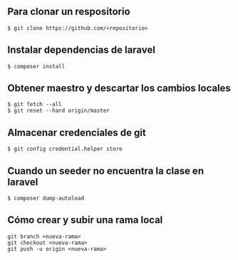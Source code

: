 ## Para clonar un respositorio
```
$ git clone https://github.com/<repositorio>
```

## Instalar dependencias de laravel
```
$ composer install
```

## Obtener maestro y descartar los cambios locales 
```
$ git fetch --all
$ git reset --hard origin/master
```

## Almacenar credenciales de git
```
$ git config credential.helper store
```

## Cuando un seeder no encuentra la clase en laravel
```
$ composer dump-autoload
```

## Cómo crear y subir una rama local
```
git branch <nueva-rama>
git checkout <nueva-rama>
git push -u origin <nueva-rama>
```

